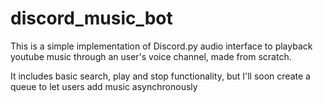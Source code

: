 # discord_music_bot

This is a simple implementation of Discord.py audio interface to playback youtube music through an user's voice channel, made from scratch.


It includes basic search, play and stop functionality, but I'll soon create a queue to let users add music asynchronously
